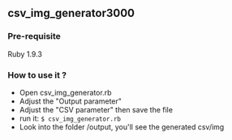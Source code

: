 ## csv_img_generator3000

### Pre-requisite
Ruby 1.9.3

### How to use it ?
- Open csv_img_generator.rb
- Adjust the "Output parameter"
- Adjust the "CSV parameter" then save the file
- run it: `$ csv_img_generator.rb`
- Look into the folder /output, you'll see the generated csv/img
